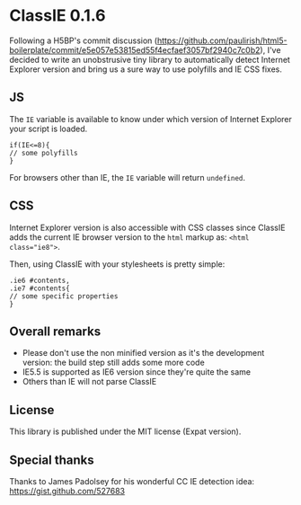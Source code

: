 ClassIE 0.1.6
=============

Following a H5BP's commit discussion (https://github.com/paulirish/html5-boilerplate/commit/e5e057e53815ed55f4ecfaef3057bf2940c7c0b2), I've decided to write an unobstrusive tiny library to automatically detect Internet Explorer version and bring us a sure way to use polyfills and IE CSS fixes.

JS
--

The `IE` variable is available to know under which version of Internet Explorer your script is loaded.

    if(IE<=8){
	// some polyfills
    }

For browsers other than IE, the `IE` variable will return `undefined`.

CSS
---

Internet Explorer version is also accessible with CSS classes since ClassIE adds the current IE browser version to the `html` markup as: `<html class="ie8">`.

Then, using ClassIE with your stylesheets is pretty simple:

    .ie6 #contents,
    .ie7 #contents{
	// some specific properties
    }

Overall remarks
---------------

- Please don't use the non minified version as it's the development version: the build step still adds some more code
- IE5.5 is supported as IE6 version since they're quite the same
- Others than IE will not parse ClassIE

License
-------

This library is published under the MIT license (Expat version).

Special thanks
--------------

Thanks to James Padolsey for his wonderful CC IE detection idea: https://gist.github.com/527683
